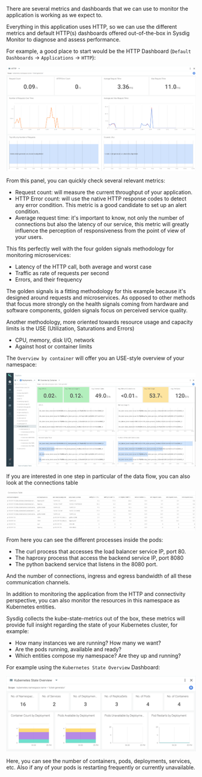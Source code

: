 There are several metrics and dashboards that we can use to monitor the application is working as we expect to.

Everything in this application uses HTTP, so we can use the different metrics and default HTTP(s) dashboards offered out-of-the-box in Sysdig Monitor to diagnose and assess performance.

For example, a good place to start would be the HTTP Dashboard (`Default Dashboards` → `Applications` → `HTTP`):

![HTTP](assets/image05.png)

From this panel, you can quickly check several relevant metrics:

- Request count: will measure the current throughput of your application.
- HTTP Error count: will use the native HTTP response codes to detect any error condition. This metric is a good candidate to set up an alert condition.
- Average request time: it's important to know, not only the number of connections but also the latency of our service, this metric will greatly influence the perception of responsiveness from the point of view of your users.

This fits perfectly well with the four golden signals methodology for monitoring microservices:

- Latency of the HTTP call, both average and worst case
- Traffic as rate of requests per second
- Errors, and their frequency

The golden signals is a fitting methodology for this example because it's designed around requests and microservices. As opposed to other methods that focus more strongly on the health signals coming from hardware and software components, golden signals focus on perceived service quality.

Another methodology, more oriented towards resource usage and capacity limits is the USE (Utilization, Saturations and Errors)

- CPU, memory, disk I/O, network
- Against host or container limits

The `Overview by container` will offer you an USE-style overview of your namespace:

![Overview by container](assets/image06.png)

If you are interested in one step in particular of the data flow, you can also look at the connections table

![Connections table](assets/image07.png)

From here you can see the different processes inside the pods:

- The curl process that accesses the load balancer service IP, port 80.
- The haproxy process that access the backend service IP, port 8080
- The python backend service that listens in the 8080 port.

And the number of connections, ingress and egress bandwidth of all these communication channels.

In addition to monitoring the application from the HTTP and connectivity perspective, you can also monitor the resources in this namespace as Kubernetes entities.

Sysdig collects the kube-state-metrics out of the box, these metrics will provide full insight regarding the state of your Kubernetes cluster, for example:

- How many instances we are running? How many we want?
- Are the pods running, available and ready?
- Which entities compose my namespace? Are they up and running?

For example using the `Kubernetes State Overview` Dashboard:

![Kubernetes State Overview](assets/image08.png)

Here, you can see the number of containers, pods, deployments, services, etc. Also if any of your pods is restarting frequently or currently unavailable.
